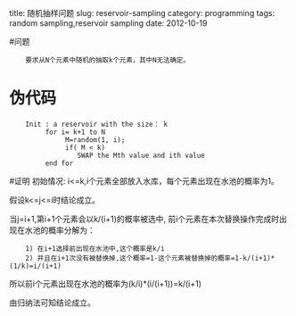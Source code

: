title: 随机抽样问题
slug: reservoir-sampling
category: programming
tags: random sampling,reservoir sampling
date: 2012-10-19

#问题
    
        要求从N个元素中随机的抽取k个元素，其中N无法确定。

# 伪代码


        Init : a reservoir with the size： k
             for i= k+1 to N
                  M=random(1, i);
                  if( M < k)
                     SWAP the Mth value and ith value
             end for

#证明
初始情况: i<=k,i个元素全部放入水库，每个元素出现在水池的概率为1。

假设k<=j<=i时结论成立。

当j=i+1,第i+1个元素会以k/(i+1)的概率被选中, 前i个元素在本次替换操作完成时出现在水池的概率分解为：

        1) 在i+1选择前出现在水池中,这个概率是k/i
        2) 并且在i+1次没有被替换掉,这个概率=1-这个元素被替换掉的概率=1-k/(i+1)*(1/k)=i/(i+1)

所以前i个元素出现在水池的概率为(k/i)*(i/(i+1))=k/(i+1)

由归纳法可知结论成立。

